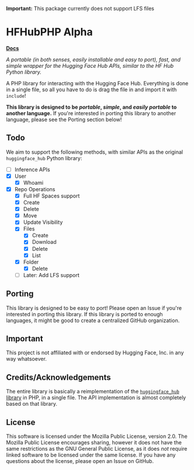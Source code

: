 **Important:** This package currently does not support LFS files

# HFHubPHP Alpha

**[Docs](https://fakerybakery.github.io/HFHubPHP/)**

*A portable (in both senses, easily installable and easy to port), fast, and simple wrapper for the Hugging Face Hub APIs, similar to the HF Hub Python library.*

A PHP library for interacting with the Hugging Face Hub. Everything is done in a single file, so all you have to do is drag the file in and import it with `include`!

**This library is designed to be *portable*, *simple*, and *easily portable* to another language.** If you're interested in porting this library to another language, please see the Porting section below!

## Todo

We aim to support the following methods, with similar APIs as the original `huggingface_hub` Python library:

- [ ] Inference APIs
- [x] User
  - [x] Whoami
- [x] Repo Operations
    - [x] Full HF Spaces support
  - [x] Create
  - [x] Delete
  - [x] Move
  - [x] Update Visibility
  - [x] Files
    - [x] Create
    - [x] Download
    - [x] Delete
    - [x] List
  - [x] Folder
    - [x] Delete
  - [ ] Later: Add LFS support

## Porting

This library is designed to be easy to port! Please open an Issue if you're interested in porting this library. If this library is ported to enough languages, it might be good to create a centralized GitHub organization.

## Important

This project is not affiliated with or endorsed by Hugging Face, Inc. in any way whatsoever.

## Credits/Acknowledgements

The entire library is basically a reimplementation of the [`huggingface_hub` library](https://github.com/huggingface/huggingface_hub) in PHP, in a single file. The API implementation is almost completely based on that library.

## License

This software is licensed under the Mozilla Public License, version 2.0. The Mozilla Public License encourages sharing, however it does not have the same restrictions as the GNU General Public License, as it does *not* require linked software to be licensed under the same license. If you have any questions about the license, please open an Issue on GitHub.